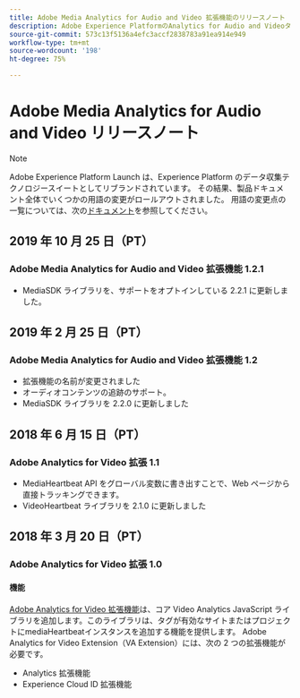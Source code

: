 ```yaml
---
title: Adobe Media Analytics for Audio and Video 拡張機能のリリースノート
description: Adobe Experience PlatformのAnalytics for Audio and Videoタグ拡張機能に関する最新のリリースノートです。
source-git-commit: 573c13f5136a4efc3accf2838783a91ea914e949
workflow-type: tm+mt
source-wordcount: '198'
ht-degree: 75%

---
```


# Adobe Media Analytics for Audio and Video リリースノート

>[!NOTE]
>
>Adobe Experience Platform Launch は、Experience Platform のデータ収集テクノロジースイートとしてリブランドされています。 その結果、製品ドキュメント全体でいくつかの用語の変更がロールアウトされました。 用語の変更点の一覧については、次の[ドキュメント](../../../term-updates.md)を参照してください。

## 2019 年 10 月 25 日（PT）

### Adobe Media Analytics for Audio and Video 拡張機能 1.2.1

* MediaSDK ライブラリを、サポートをオプトインしている 2.2.1 に更新しました。

## 2019 年 2 月 25 日（PT）

### Adobe Media Analytics for Audio and Video 拡張機能 1.2

* 拡張機能の名前が変更されました
* オーディオコンテンツの追跡のサポート。
* MediaSDK ライブラリを 2.2.0 に更新しました

## 2018 年 6 月 15 日（PT）

### Adobe Analytics for Video 拡張 1.1

* MediaHeartbeat API をグローバル変数に書き出すことで、Web ページから直接トラッキングできます。
* VideoHeartbeat ライブラリを 2.1.0 に更新しました

## 2018 年 3 月 20 日（PT）

### Adobe Analytics for Video 拡張 1.0

#### **機能**

[Adobe Analytics for Video 拡張機能](../media-analytics/overview.md)は、コア Video Analytics JavaScript ライブラリを追加します。このライブラリは、タグが有効なサイトまたはプロジェクトにmediaHeartbeatインスタンスを追加する機能を提供します。 Adobe Analytics for Video Extension（VA Extension）には、次の 2 つの拡張機能が必要です。

* Analytics 拡張機能
* Experience Cloud ID 拡張機能
